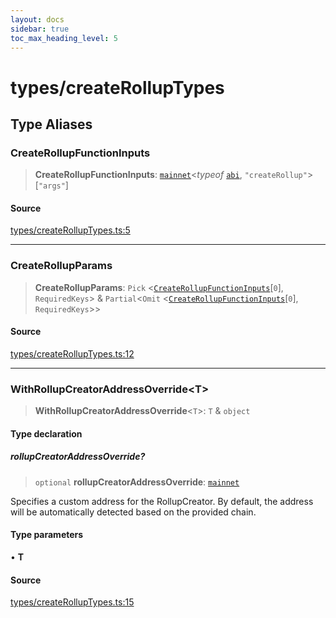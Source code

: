 ```yaml
---
layout: docs
sidebar: true
toc_max_heading_level: 5
---
```


# types/createRollupTypes

## Type Aliases

### CreateRollupFunctionInputs

> **CreateRollupFunctionInputs**: [`mainnet`](../chains.md#mainnet)\<*typeof* [`abi`](../contracts.md#abi-6), `"createRollup"`\>\[`"args"`\]

#### Source

[types/createRollupTypes.ts:5](https://github.com/offchainlabs/arbitrum-orbit-sdk/blob/fa20b8d23170b5196c4c9cdb5fc2dfefa349f1c8/src/types/createRollupTypes.ts#L5)

***

### CreateRollupParams

> **CreateRollupParams**: `Pick` \<[`CreateRollupFunctionInputs`](createRollupTypes.md#createrollupfunctioninputs)\[`0`\], `RequiredKeys`\> & `Partial`\<`Omit` \<[`CreateRollupFunctionInputs`](createRollupTypes.md#createrollupfunctioninputs)\[`0`\], `RequiredKeys`\>\>

#### Source

[types/createRollupTypes.ts:12](https://github.com/offchainlabs/arbitrum-orbit-sdk/blob/fa20b8d23170b5196c4c9cdb5fc2dfefa349f1c8/src/types/createRollupTypes.ts#L12)

***

### WithRollupCreatorAddressOverride\<T\>

> **WithRollupCreatorAddressOverride**\<`T`\>: `T` & `object`

#### Type declaration

##### rollupCreatorAddressOverride?

> `optional` **rollupCreatorAddressOverride**: [`mainnet`](../chains.md#mainnet)

Specifies a custom address for the RollupCreator. By default, the address will be automatically detected based on the provided chain.

#### Type parameters

• **T**

#### Source

[types/createRollupTypes.ts:15](https://github.com/offchainlabs/arbitrum-orbit-sdk/blob/fa20b8d23170b5196c4c9cdb5fc2dfefa349f1c8/src/types/createRollupTypes.ts#L15)
